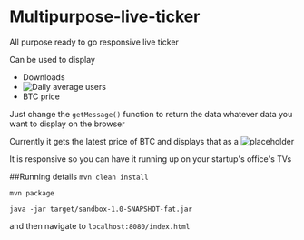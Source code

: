 # Multipurpose-live-ticker
All purpose ready to go responsive live ticker

Can be used to display
* Downloads
* ![Daily average users](https://i.imgur.com/ITdTXrC.png)
* BTC price

Just change the `getMessage()` function to return the data whatever data
you want to display on the browser

Currently it gets the latest price of BTC and displays that as a ![placeholder](https://i.imgur.com/yP3nyib.png)

It is responsive so you can have it running up on your startup's office's TVs

##Running details
`mvn clean install`

`mvn package`

`java -jar target/sandbox-1.0-SNAPSHOT-fat.jar`

and then navigate to `localhost:8080/index.html`




